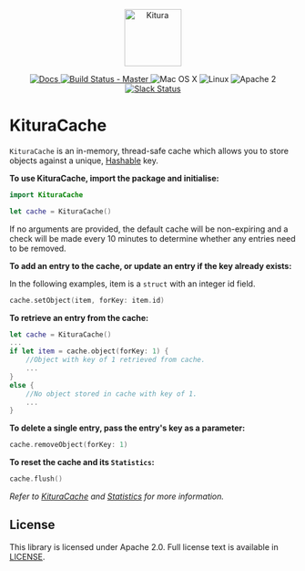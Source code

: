 <p align="center">
    <a href="http://kitura.io/">
        <img src="https://raw.githubusercontent.com/IBM-Swift/Kitura/master/Sources/Kitura/resources/kitura-bird.svg?sanitize=true" height="100" alt="Kitura">
    </a>
</p>


<p align="center">
    <a href="http://www.kitura.io/">
    <img src="https://img.shields.io/badge/docs-kitura.io-1FBCE4.svg" alt="Docs">
    </a>
    <a href="https://travis-ci.org/IBM-Swift/Kitura-Cache">
    <img src="https://travis-ci.org/IBM-Swift/Kitura-Cache.svg?branch=master" alt="Build Status - Master">
    </a>
    <img src="https://img.shields.io/badge/os-Mac%20OS%20X-green.svg?style=flat" alt="Mac OS X">
    <img src="https://img.shields.io/badge/os-linux-green.svg?style=flat" alt="Linux">
    <img src="https://img.shields.io/badge/license-Apache2-blue.svg?style=flat" alt="Apache 2">
    <a href="http://swift-at-ibm-slack.mybluemix.net/">
    <img src="http://swift-at-ibm-slack.mybluemix.net/badge.svg" alt="Slack Status">
    </a>
</p>

# KituraCache

`KituraCache` is an in-memory, thread-safe cache which allows you to store objects against a unique, [Hashable](https://developer.apple.com/documentation/swift/hashable) key.

**To use KituraCache, import the package and initialise:**
```swift
import KituraCache

let cache = KituraCache()
```
If no arguments are provided, the default cache will be non-expiring and a check will be made every 10 minutes to determine whether any entries need to be removed.


**To add an entry to the cache, or update an entry if the key already exists:**

In the following examples, item is a `struct` with an integer id field.
```swift
cache.setObject(item, forKey: item.id)
```


**To retrieve an entry from the cache:**
```swift
let cache = KituraCache()
...
if let item = cache.object(forKey: 1) {
    //Object with key of 1 retrieved from cache.
    ...
}
else {
    //No object stored in cache with key of 1.
    ...
}
```


**To delete a single entry, pass the entry's key as a parameter:**
```swift
cache.removeObject(forKey: 1)
```


**To reset the cache and its `Statistics`:**
```swift
cache.flush()
```

_Refer to [KituraCache](https://ibm-swift.github.io/Kitura-Cache/Classes/KituraCache) and [Statistics](https://ibm-swift.github.io/Kitura-Cache/Structs/Statistics) for more information._

## License
This library is licensed under Apache 2.0. Full license text is available in [LICENSE](LICENSE.txt).

